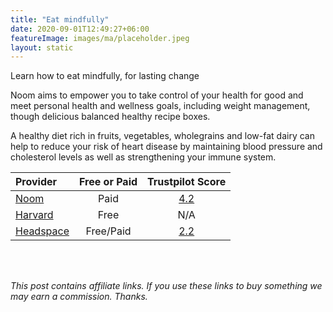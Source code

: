 ```yaml
---
title: "Eat mindfully"
date: 2020-09-01T12:49:27+06:00
featureImage: images/ma/placeholder.jpeg
layout: static
---
```


Learn how to eat mindfully, for lasting change

Noom aims to empower you to take control of your health for good and meet personal health and wellness goals, including weight management, though delicious balanced healthy recipe boxes.

A healthy diet rich in fruits, vegetables, wholegrains and low-fat dairy can help to reduce your risk of heart disease by maintaining blood pressure and cholesterol levels as well as strengthening your immune system.

| Provider      | Free or Paid  |  Trustpilot Score  |
| :-----------          | :--------------:      |  :--------------:         |
| [Noom](https://www.noom.com/) | Paid | [4.2](https://uk.trustpilot.com/review/noom.com) | 
| [Harvard](https://www.health.harvard.edu/staying-healthy/8-steps-to-mindful-eating) | Free | N/A
| [Headspace](https://www.headspace.com/mindfulness/mindful-eating) | Free/Paid | [2.2](https://uk.trustpilot.com/review/headspace.com) | 
  

<br/><br/>

*This post contains affiliate links. If you use these links to buy something we may
earn a commission. Thanks.*






